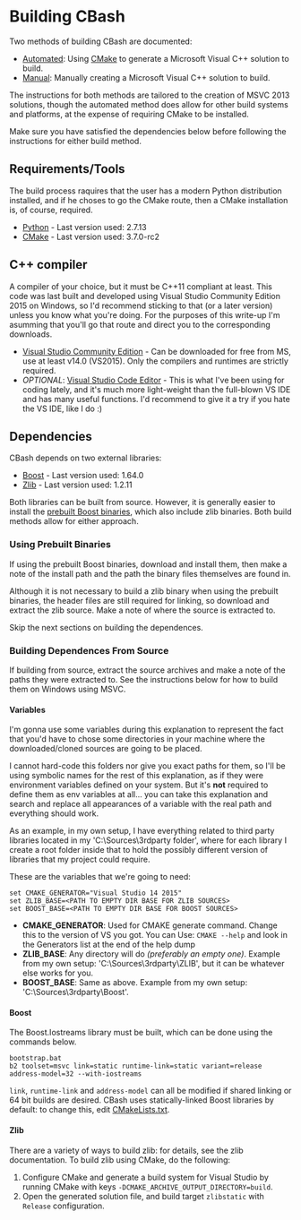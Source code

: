 # Building CBash

Two methods of building CBash are documented:

* [Automated](BUILD.CMAKE.md): Using [CMake](http://cmake.org) to generate a Microsoft Visual C++ solution to build.
* [Manual](BUILD.MANUAL.md): Manually creating a Microsoft Visual C++ solution to build.

The instructions for both methods are tailored to the creation of MSVC 2013 solutions, though the automated method does allow for other build systems and platforms, at the expense of requiring CMake to be installed.

Make sure you have satisfied the dependencies below before following the instructions for either build method.

## Requirements/Tools

The build process raquires that the user has a modern Python distribution installed, and if he choses to go the CMake route, then a CMake installation is, of course, required.

* [Python](https://www.python.org/downloads/) - Last version used: 2.7.13
* [CMake](https://cmake.org/download/) - Last version used: 3.7.0-rc2

## C++ compiler

A compiler of your choice, but it must be C++11 compliant at least. This code was last built and developed using Visual Studio Community Edition 2015 on Windows, so I'd recommend sticking to that (or a later version) unless you know what you're doing. For the purposes of this write-up I'm asumming that you'll go that route and direct you to the corresponding downloads.

* [Visual Studio Community Edition](https://www.visualstudio.com/downloads/) - Can be downloaded for free from MS, use at least v14.0 (VS2015). Only the compilers and runtimes are strictly required.
* *OPTIONAL*: [Visual Studio Code Editor](https://code.visualstudio.com) - This is what I've been using for coding lately, and it's much more light-weight than the full-blown VS IDE and has many useful functions. I'd recommend to give it a try if you hate the VS IDE, like I do :)

## Dependencies

CBash depends on two external libraries:

* [Boost](http://www.boost.org) - Last version used: 1.64.0
* [Zlib](http://zlib.net) - Last version used: 1.2.11

Both libraries can be built from source. However, it is generally easier to install the [prebuilt Boost binaries](http://sourceforge.net/projects/boost/files/boost-binaries/), which also include zlib binaries. Both build methods allow for either approach.

### Using Prebuilt Binaries

If using the prebuilt Boost binaries, download and install them, then make a note of the install path and the path the binary files themselves are found in.

Although it is not necessary to build a zlib binary when using the prebuilt binaries, the header files are still required for linking, so download and extract the zlib source. Make a note of where the source is extracted to.

Skip the next sections on building the dependences.

### Building Dependences From Source

If building from source, extract the source archives and make a note of the paths they were extracted to. See the instructions below for how to build them on Windows using MSVC.

#### Variables

I'm gonna use some variables during this explanation to represent the fact that you'd have to chose some directories in your machine where the downloaded/cloned sources are going to be placed.

I cannot hard-code this folders nor give you exact paths for them, so I'll be using symbolic names for the rest of this explanation, as if they were environment variables defined on your system. But it's **not** required to define them as env variables at all... you can take this explanation and search and replace all appearances of a variable with the real path and everything should work.

As an example, in my own setup, I have everything related to third party libraries located in my 'C:\Sources\3rdparty folder', where for each library I create a root folder inside that to hold the possibly different version of libraries that my project could require. 

These are the variables that we're going to need:

```batch
set CMAKE_GENERATOR="Visual Studio 14 2015"
set ZLIB_BASE=<PATH TO EMPTY DIR BASE FOR ZLIB SOURCES>
set BOOST_BASE=<PATH TO EMPTY DIR BASE FOR BOOST SOURCES>
```

* **CMAKE_GENERATOR**: Used for CMAKE generate command. Change this to the version of VS you got. You can Use: ```CMAKE --help``` and look in the Generators list at the end of the help dump
* **ZLIB_BASE**: Any directory will do _(preferably an empty one)_. Example from my own setup: 'C:\Sources\3rdparty\ZLIB', but it can be whatever else works for you.
* **BOOST_BASE**: Same as above. Example from my own setup: 'C:\Sources\3rdparty\Boost'.

#### Boost

The Boost.Iostreams library must be built, which can be done using the commands below.

```
bootstrap.bat
b2 toolset=msvc link=static runtime-link=static variant=release address-model=32 --with-iostreams
```

`link`, `runtime-link` and `address-model` can all be modified if shared linking or 64 bit builds are desired. CBash uses statically-linked Boost libraries by default: to change this, edit [CMakeLists.txt](../CMakeLists.txt).

#### Zlib

There are a variety of ways to build zlib: for details, see the zlib documentation. To build zlib using CMake, do the following:

1. Configure CMake and generate a build system for Visual Studio by running CMake with keys `-DCMAKE_ARCHIVE_OUTPUT_DIRECTORY=build`.
2. Open the generated solution file, and build target `zlibstatic` with `Release` configuration.
